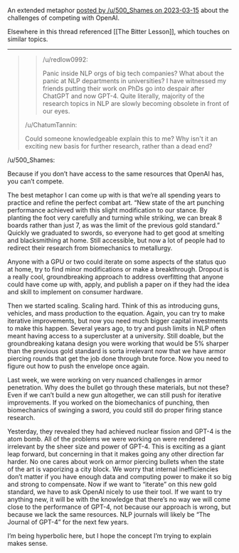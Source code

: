 An extended metaphor [posted by /u/500_Shames on 2023-03-15](https://old.reddit.com/r/MachineLearning/comments/11rizyb/d_anyone_else_witnessing_a_panic_inside_nlp_orgs/jcai361/) about the challenges of competing with OpenAI.

Elsewhere in this thread referenced [[The Bitter Lesson]], which touches on similar topics.

---

> > /u/redlow0992:
> > 
> > Panic inside NLP orgs of big tech companies? What about the panic at NLP departments in universities? I have witnessed my friends putting their work on PhDs go into despair after ChatGPT and now GPT-4. Quite literally, majority of the research topics in NLP are slowly becoming obsolete in front of our eyes.
> 
> /u/ChatumTannin:
> 
> Could someone knowledgeable explain this to me? Why isn't it an exciting new basis for further research, rather than a dead end?

/u/500_Shames:

Because if you don’t have access to the same resources that OpenAI has, you can’t compete.

The best metaphor I can come up with is that we’re all spending years to practice and refine the perfect combat art. “New state of the art punching performance achieved with this slight modification to our stance. By planting the foot very carefully and turning while striking, we can break 8 boards rather than just 7, as was the limit of the previous gold standard.” Quickly we graduated to swords, so everyone had to get good at smelting and blacksmithing at home. Still accessible, but now a lot of people had to redirect their research from biomechanics to metallurgy.

Anyone with a GPU or two could iterate on some aspects of the status quo at home, try to find minor modifications or make a breakthrough. Dropout is a really cool, groundbreaking approach to address overfitting that anyone could have come up with, apply, and publish a paper on if they had the idea and skill to implement on consumer hardware.

Then we started scaling. Scaling hard. Think of this as introducing guns, vehicles, and mass production to the equation. Again, you can try to make iterative improvements, but now you need much bigger capital investments to make this happen. Several years ago, to try and push limits in NLP often meant having access to a supercluster at a university. Still doable, but the groundbreaking katana design you were working that would be 5% sharper than the previous gold standard is sorta irrelevant now that we have armor piercing rounds that get the job done through brute force. Now you need to figure out how to push the envelope once again.

Last week, we were working on very nuanced challenges in armor penetration. Why does the bullet go through these materials, but not these? Even if we can’t build a new gun altogether, we can still push for iterative improvements. If you worked on the biomechanics of punching, then biomechanics of swinging a sword, you could still do proper firing stance research.

Yesterday, they revealed they had achieved nuclear fission and GPT-4 is the atom bomb. All of the problems we were working on were rendered irrelevant by the sheer size and power of GPT-4. This is exciting as a giant leap forward, but concerning in that it makes going any other direction far harder. No one cares about work on armor piercing bullets when the state of the art is vaporizing a city block. We worry that internal inefficiencies don’t matter if you have enough data and computing power to make it so big and strong to compensate. Now if we want to “iterate” on this new gold standard, we have to ask OpenAI nicely to use their tool. If we want to try anything new, it will be with the knowledge that there’s no way we will come close to the performance of GPT-4, not because our approach is wrong, but because we lack the same resources. NLP journals will likely be “The Journal of GPT-4” for the next few years.

I’m being hyperbolic here, but I hope the concept I’m trying to explain makes sense.
